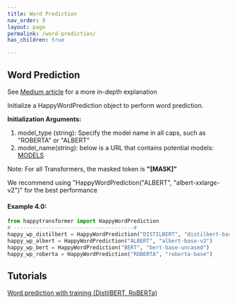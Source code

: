 ```yaml
---
title: Word Prediction
nav_order: 9
layout: page
permalink: /word-prediction/
has_children: true

---
```


## Word Prediction

See [Medium article](https://medium.com/vennify-ai/masked-word-prediction-using-transformer-models-e7b0385f909) for a more in-depth explanation 

Initialize a HappyWordPrediction object to perform word prediction. 

**Initialization Arguments:**
 1. model_type (string): Specify the model name in all caps, such as "ROBERTA" or "ALBERT" 
 2. model_name(string): below is a URL that contains potential models: 
       [MODELS](https://huggingface.co/models?filter=masked-lm)
 

Note: For all Transformers, the masked token is **"[MASK]"**

We recommend using "HappyWordPrediction("ALBERT", "albert-xxlarge-v2")" for the best performance 


#### Example 4.0:
```python
from happytransformer import HappyWordPrediction
# --------------------------------------#
happy_wp_distilbert = HappyWordPrediction("DISTILBERT", "distilbert-base-uncased")  # default
happy_wp_albert = HappyWordPrediction("ALBERT", "albert-base-v2")
happy_wp_bert = HappyWordPrediction("BERT", "bert-base-uncased")
happy_wp_roberta = HappyWordPrediction("ROBERTA", "roberta-base")

```
## Tutorials 

[Word prediction with training (DistilBERT, RoBERTa)](https://youtu.be/AWe0PHsPc_M)